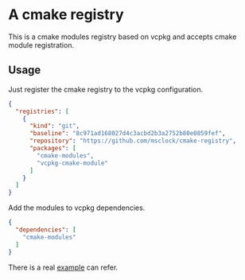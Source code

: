 # A cmake registry

This is a cmake modules registry based on vcpkg and accepts cmake module registration.

## Usage

Just register the cmake registry to the vcpkg configuration.

```json
{
  "registries": [
    {
      "kind": "git",
      "baseline": "8c971ad168027d4c3acbd2b3a2752b80e0859fef",
      "repository": "https://github.com/msclock/cmake-registry",
      "packages": [
        "cmake-modules",
        "vcpkg-cmake-module"
      ]
    }
  ]
}
```
Add the modules to vcpkg dependencies.

```json
{
  "dependencies": [
    "cmake-modules"
  ]
}
```

There is a real [example](https://github.com/msclock/cpp-scaffold) can refer.
